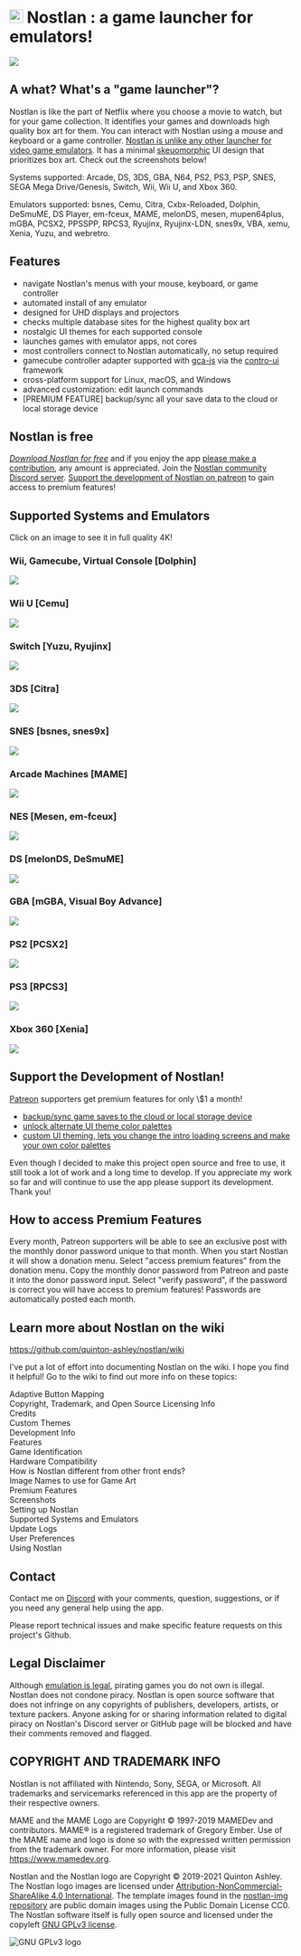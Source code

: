 # <a href="https://www.patreon.com/nostlan"><img src="https://raw.githubusercontent.com/quinton-ashley/nostlan/master/views/img/icon-sm.png" width=24px height=24px></a> Nostlan : a game launcher for emulators!

<img src="https://quinton-ashley.github.io/nostlan-screenshots/nostlan_ad.png">

## A what? What's a "game launcher"?

Nostlan is like the part of Netflix where you choose a movie to watch, but for your game collection. It identifies your games and downloads high quality box art for them. You can interact with Nostlan using a mouse and keyboard or a game controller. [Nostlan is unlike any other launcher for video game emulators](https://github.com/quinton-ashley/nostlan/wiki/How-is-Nostlan-different-from-other-front-ends%3F). It has a minimal [skeuomorphic](https://en.wikipedia.org/wiki/Skeuomorph) UI design that prioritizes box art. Check out the screenshots below!

Systems supported: Arcade, DS, 3DS, GBA, N64, PS2, PS3, PSP, SNES, SEGA Mega Drive/Genesis, Switch, Wii, Wii U, and Xbox 360.

Emulators supported: bsnes, Cemu, Citra, Cxbx-Reloaded, Dolphin, DeSmuME, DS Player, em-fceux, MAME, melonDS, mesen, mupen64plus, mGBA, PCSX2, PPSSPP, RPCS3, Ryujinx, Ryujinx-LDN, snes9x, VBA, xemu, Xenia, Yuzu, and webretro.

## Features

- navigate Nostlan's menus with your mouse, keyboard, or game controller
- automated install of any emulator
- designed for UHD displays and projectors
- checks multiple database sites for the highest quality box art
- nostalgic UI themes for each supported console
- launches games with emulator apps, not cores
- most controllers connect to Nostlan automatically, no setup required
- gamecube controller adapter supported with [gca-js](https://github.com/YonicDev/gca-js) via the [contro-ui](https://github.com/quinton-ashley/contro-ui) framework
- cross-platform support for Linux, macOS, and Windows
- advanced customization: edit launch commands
- [PREMIUM FEATURE] backup/sync all your save data to the cloud or local storage device

## Nostlan is free

_[Download Nostlan for free](https://github.com/quinton-ashley/nostlan/releases)_ and if you enjoy the app [please make a contribution](https://www.paypal.me/qashto/20), any amount is appreciated. Join the [Nostlan community Discord server](https://discord.gg/cT2yNC6). [Support the development of Nostlan on patreon](https://www.patreon.com/nostlan) to gain access to premium features!

## Supported Systems and Emulators

Click on an image to see it in full quality 4K!

### Wii, Gamecube, Virtual Console [Dolphin]

<p><a href="https://quinton-ashley.github.io/nostlan-screenshots/wii.png">
<img src="https://quinton-ashley.github.io/nostlan-screenshots/wii_LQ.png">
</a></p>

### Wii U [Cemu]

<p><a href="https://quinton-ashley.github.io/nostlan-screenshots/wiiu.png">
<img src="https://quinton-ashley.github.io/nostlan-screenshots/wiiu_LQ.png">
</a></p>

### Switch [Yuzu, Ryujinx]

<p><a href="https://quinton-ashley.github.io/nostlan-screenshots/switch.png">
<img src="https://quinton-ashley.github.io/nostlan-screenshots/switch_LQ.png">
</a></p>

### 3DS [Citra]

<p><a href="https://quinton-ashley.github.io/nostlan-screenshots/n3ds.png">
<img src="https://quinton-ashley.github.io/nostlan-screenshots/n3ds_LQ.png">
</a></p>

### SNES [bsnes, snes9x]

<p><a href="https://quinton-ashley.github.io/nostlan-screenshots/snes.png">
<img src="https://quinton-ashley.github.io/nostlan-screenshots/snes_LQ.png">
</a></p>

### Arcade Machines [MAME]

<p><a href="https://quinton-ashley.github.io/nostlan-screenshots/mame.png">
<img src="https://quinton-ashley.github.io/nostlan-screenshots/mame_LQ.png">
</a></p>

### NES [Mesen, em-fceux]

<p><a href="https://quinton-ashley.github.io/nostlan-screenshots/nes.png">
<img src="https://quinton-ashley.github.io/nostlan-screenshots/nes_LQ.png">
</a></p>

### DS [melonDS, DeSmuME]

<p><a href="https://quinton-ashley.github.io/nostlan-screenshots/ds.png">
<img src="https://quinton-ashley.github.io/nostlan-screenshots/ds_LQ.png">
</a></p>

### GBA [mGBA, Visual Boy Advance]

<p><a href="https://quinton-ashley.github.io/nostlan-screenshots/gba.png">
<img src="https://quinton-ashley.github.io/nostlan-screenshots/gba_LQ.png">
</a></p>

### PS2 [PCSX2]

<p><a href="https://quinton-ashley.github.io/nostlan-screenshots/ps2.png">
<img src="https://quinton-ashley.github.io/nostlan-screenshots/ps2_LQ.png">
</a></p>

### PS3 [RPCS3]

<p><a href="https://quinton-ashley.github.io/nostlan-screenshots/ps3.png">
<img src="https://quinton-ashley.github.io/nostlan-screenshots/ps3_LQ.png">
</a></p>

### Xbox 360 [Xenia]

<p><a href="https://quinton-ashley.github.io/nostlan-screenshots/xbox360.png">
<img src="https://quinton-ashley.github.io/nostlan-screenshots/xbox360_LQ.png">
</a></p>

## Support the Development of Nostlan!

[Patreon](https://www.patreon.com/nostlan) supporters get premium features for only \\\$1 a month!

- [backup/sync game saves to the cloud or local storage device](https://github.com/quinton-ashley/nostlan/wiki/Backup-Saves-and-Cloud-Save-Syncing)
- [unlock alternate UI theme color palettes](https://github.com/quinton-ashley/nostlan/wiki/Change-Theme)
- [custom UI theming, lets you change the intro loading screens and make your own color palettes](https://github.com/quinton-ashley/nostlan/wiki/Custom-Themes)

Even though I decided to make this project open source and free to use, it still took a lot of work and a long time to develop. If you appreciate my work so far and will continue to use the app please support its development. Thank you!

## How to access Premium Features

Every month, Patreon supporters will be able to see an exclusive post with the monthly donor password unique to that month. When you start Nostlan it will show a donation menu. Select "access premium features" from the donation menu. Copy the monthly donor password from Patreon and paste it into the donor password input. Select "verify password", if the password is correct you will have access to premium features! Passwords are automatically posted each month.

## Learn more about Nostlan on the wiki

<https://github.com/quinton-ashley/nostlan/wiki>

I've put a lot of effort into documenting Nostlan on the wiki. I hope you find it helpful! Go to the wiki to find out more info on these topics:

Adaptive Button Mapping  
Copyright, Trademark, and Open Source Licensing Info  
Credits  
Custom Themes  
Development Info  
Features  
Game Identification  
Hardware Compatibility  
How is Nostlan different from other front ends?  
Image Names to use for Game Art  
Premium Features  
Screenshots  
Setting up Nostlan  
Supported Systems and Emulators  
Update Logs  
User Preferences  
Using Nostlan

## Contact

Contact me on [Discord](https://discord.gg/cT2yNC6) with your comments, question, suggestions, or if you need any general help using the app.

Please report technical issues and make specific feature requests on this project's Github.

## Legal Disclaimer

Although [emulation is legal](https://en.wikipedia.org/wiki/Bleem!), pirating games you do not own is illegal. Nostlan does not condone piracy. Nostlan is open source software that does not infringe on any copyrights of publishers, developers, artists, or texture packers. Anyone asking for or sharing information related to digital piracy on Nostlan's Discord server or GitHub page will be blocked and have their comments removed and flagged.

## COPYRIGHT AND TRADEMARK INFO

Nostlan is not affiliated with Nintendo, Sony, SEGA, or Microsoft. All trademarks and servicemarks referenced in this app are the property of their respective owners.

MAME and the MAME Logo are Copyright © 1997-2019 MAMEDev and contributors. MAME® is a registered trademark of Gregory Ember. Use of the MAME name and logo is done so with the expressed written permission from the trademark owner. For more information, please visit <https://www.mamedev.org>.

Nostlan and the Nostlan logo are Copyright © 2019-2021 Quinton Ashley. The Nostlan logo images are licensed under [Attribution-NonCommercial-ShareAlike 4.0 International](https://creativecommons.org/licenses/by-nc-sa/4.0/). The template images found in the [nostlan-img repository](https://github.com/quinton-ashley/nostlan-img) are public domain images using the Public Domain License CC0. The Nostlan software itself is fully open source and licensed under the copyleft [GNU GPLv3 license](https://en.wikipedia.org/wiki/GNU_General_Public_License).

![GNU GPLv3 logo](https://www.gnu.org/graphics/gpl-v3-logo.svg)
